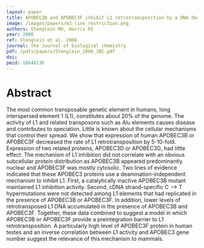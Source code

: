 ```yaml
---
layout: paper
title: APOBEC3B and APOBEC3F inhibit L1 retrotransposition by a DNA deamination-independent mechanism.
image: /images/papers/A3_line_restriction.png
authors: Stenglein MD, Harris RS
year: 2006
ref: Stenglein et al. 2006
journal: The Journal of biological chemistry
pdf: /pdfs/papers/Stenglein_2006_JBC.pdf 
doi: 
pmid: 16648136
---
```


# Abstract

The most common transposable genetic element in humans, long interspersed element 1 (L1), constitutes about 20% of the genome. The activity of L1 and related transposons such as Alu elements causes disease and contributes to speciation. Little is known about the cellular mechanisms that control their spread. We show that expression of human APOBEC3B or APOBEC3F decreased the rate of L1 retrotransposition by 5-10-fold. Expression of two related proteins, APOBEC3D or APOBEC3G, had little effect. The mechanism of L1 inhibition did not correlate with an obvious subcellular protein distribution as APOBEC3B appeared predominantly nuclear and APOBEC3F was mostly cytosolic. Two lines of evidence indicated that these APOBEC3 proteins use a deamination-independent mechanism to inhibit L1. First, a catalytically inactive APOBEC3B mutant maintained L1 inhibition activity. Second, cDNA strand-specific C --> T hypermutations were not detected among L1 elements that had replicated in the presence of APOBEC3B or APOBEC3F. In addition, lower levels of retrotransposed L1 DNA accumulated in the presence of APOBEC3B and APOBEC3F. Together, these data combined to suggest a model in which APOBEC3B or APOBEC3F provide a preintegration barrier to L1 retrotransposition. A particularly high level of APOBEC3F protein in human testes and an inverse correlation between L1 activity and APOBEC3 gene number suggest the relevance of this mechanism to mammals.
